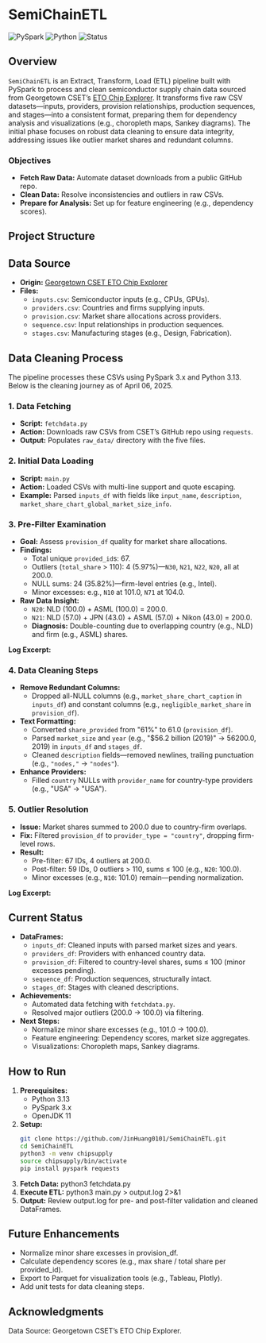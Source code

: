 # SemiChainETL

![PySpark](https://img.shields.io/badge/PySpark-3.x-orange.svg) ![Python](https://img.shields.io/badge/Python-3.13-blue.svg) ![Status](https://img.shields.io/badge/Status-In%20Progress-yellow.svg)

## Overview

`SemiChainETL` is an Extract, Transform, Load (ETL) pipeline built with PySpark to process and clean semiconductor supply chain data sourced from Georgetown CSET’s [ETO Chip Explorer](https://github.com/georgetown-cset/eto-chip-explorer). It transforms five raw CSV datasets—inputs, providers, provision relationships, production sequences, and stages—into a consistent format, preparing them for dependency analysis and visualizations (e.g., choropleth maps, Sankey diagrams). The initial phase focuses on robust data cleaning to ensure data integrity, addressing issues like outlier market shares and redundant columns.

### Objectives
- **Fetch Raw Data:** Automate dataset downloads from a public GitHub repo.
- **Clean Data:** Resolve inconsistencies and outliers in raw CSVs.
- **Prepare for Analysis:** Set up for feature engineering (e.g., dependency scores).

## Project Structure


## Data Source
- **Origin:** [Georgetown CSET ETO Chip Explorer](https://github.com/georgetown-cset/eto-chip-explorer/tree/main/data)
- **Files:**
  - `inputs.csv`: Semiconductor inputs (e.g., CPUs, GPUs).
  - `providers.csv`: Countries and firms supplying inputs.
  - `provision.csv`: Market share allocations across providers.
  - `sequence.csv`: Input relationships in production sequences.
  - `stages.csv`: Manufacturing stages (e.g., Design, Fabrication).

## Data Cleaning Process

The pipeline processes these CSVs using PySpark 3.x and Python 3.13. Below is the cleaning journey as of April 06, 2025.

### 1. Data Fetching
- **Script:** `fetchdata.py`
- **Action:** Downloads raw CSVs from CSET’s GitHub repo using `requests`.
- **Output:** Populates `raw_data/` directory with the five files.

### 2. Initial Data Loading
- **Script:** `main.py`
- **Action:** Loaded CSVs with multi-line support and quote escaping.
- **Example:** Parsed `inputs_df` with fields like `input_name`, `description`, `market_share_chart_global_market_size_info`.

### 3. Pre-Filter Examination
- **Goal:** Assess `provision_df` quality for market share allocations.
- **Findings:**
  - Total unique `provided_id`s: 67.
  - Outliers (`total_share` > 110): 4 (5.97%)—`N30`, `N21`, `N22`, `N20`, all at 200.0.
  - NULL sums: 24 (35.82%)—firm-level entries (e.g., Intel).
  - Minor excesses: e.g., `N10` at 101.0, `N71` at 104.0.
- **Raw Data Insight:**
  - `N20`: NLD (100.0) + ASML (100.0) = 200.0.
  - `N21`: NLD (57.0) + JPN (43.0) + ASML (57.0) + Nikon (43.0) = 200.0.
  - **Diagnosis:** Double-counting due to overlapping country (e.g., NLD) and firm (e.g., ASML) shares.

**Log Excerpt:**


### 4. Data Cleaning Steps
- **Remove Redundant Columns:**
  - Dropped all-NULL columns (e.g., `market_share_chart_caption` in `inputs_df`) and constant columns (e.g., `negligible_market_share` in `provision_df`).
- **Text Formatting:**
  - Converted `share_provided` from "61%" to 61.0 (`provision_df`).
  - Parsed `market_size` and `year` (e.g., "$56.2 billion (2019)" → 56200.0, 2019) in `inputs_df` and `stages_df`.
  - Cleaned `description` fields—removed newlines, trailing punctuation (e.g., `"nodes,"` → `"nodes"`).
- **Enhance Providers:**
  - Filled `country` NULLs with `provider_name` for country-type providers (e.g., "USA" → "USA").

### 5. Outlier Resolution
- **Issue:** Market shares summed to 200.0 due to country-firm overlaps.
- **Fix:** Filtered `provision_df` to `provider_type = "country"`, dropping firm-level rows.
- **Result:**
  - Pre-filter: 67 IDs, 4 outliers at 200.0.
  - Post-filter: 59 IDs, 0 outliers > 110, sums ≤ 100 (e.g., `N20`: 100.0).
  - Minor excesses (e.g., `N10`: 101.0) remain—pending normalization.

**Log Excerpt:**


## Current Status
- **DataFrames:**
  - `inputs_df`: Cleaned inputs with parsed market sizes and years.
  - `providers_df`: Providers with enhanced country data.
  - `provision_df`: Filtered to country-level shares, sums ≤ 100 (minor excesses pending).
  - `sequence_df`: Production sequences, structurally intact.
  - `stages_df`: Stages with cleaned descriptions.
- **Achievements:**
  - Automated data fetching with `fetchdata.py`.
  - Resolved major outliers (200.0 → 100.0) via filtering.
- **Next Steps:**
  - Normalize minor share excesses (e.g., 101.0 → 100.0).
  - Feature engineering: Dependency scores, market size aggregates.
  - Visualizations: Choropleth maps, Sankey diagrams.

## How to Run
1. **Prerequisites:**
   - Python 3.13
   - PySpark 3.x
   - OpenJDK 11
2. **Setup:**
   ```bash
   git clone https://github.com/JinHuang0101/SemiChainETL.git 
   cd SemiChainETL
   python3 -m venv chipsupply
   source chipsupply/bin/activate
   pip install pyspark requests
3. **Fetch Data:**
   python3 fetchdata.py
4. **Execute ETL:**
   python3 main.py > output.log 2>&1
5. **Output:** Review output.log for pre- and post-filter validation and cleaned DataFrames.

## Future Enhancements
- Normalize minor share excesses in provision_df.
- Calculate dependency scores (e.g., max share / total share per provided_id).
- Export to Parquet for visualization tools (e.g., Tableau, Plotly).
- Add unit tests for data cleaning steps.

## Acknowledgments
Data Source: Georgetown CSET’s ETO Chip Explorer.
